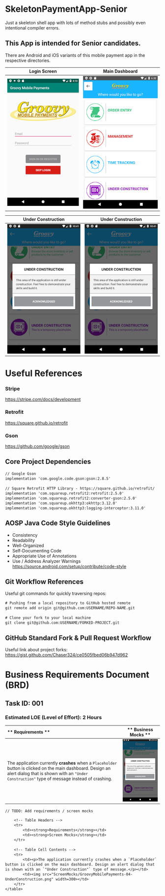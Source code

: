 # SkeletonPaymentApp-Senior
Just a skeleton shell app with lots of method stubs and possibly even intentional compiler errors.

## This App is intended for Senior candidates. 
There are Android and iOS variants of this mobile payment app in the respective directories.

Login Screen                                             | Main Dashboard
:-------------------------------------------------------:|:---------------------------------------------------------:
![Login Screen](ScreenMocks/GroovyMobilePayments-01-Login.png) | ![Main Dashboard](ScreenMocks/GroovyMobilePayments-03-MainDashboard.png)

Under Construction                                       | Under Construction
:-------------------------------------------------------:|:---------------------------------------------------------:
![Construction Dialog](ScreenMocks/GroovyMobilePayments-04-UnderConstruction.png) | ![Construction Dialog](ScreenMocks/GroovyMobilePayments-04-UnderConstruction.png)

# Useful References

### Stripe
https://stripe.com/docs/development  

### Retrofit
https://square.github.io/retrofit  

### Gson
https://github.com/google/gson  

## Core Project Dependencies

```
// Google Gson
implementation 'com.google.code.gson:gson:2.8.5'

// Square Retrofit HTTP Library - https://square.github.io/retrofit/
implementation 'com.squareup.retrofit2:retrofit:2.5.0'
implementation 'com.squareup.retrofit2:converter-gson:2.5.0'
implementation 'com.squareup.okhttp3:okhttp:3.12.0'
implementation 'com.squareup.okhttp3:logging-interceptor:3.11.0'
```

## AOSP Java Code Style Guidelines
* Consistency  
* Readability  
* Well-Organized  
* Self-Documenting Code  
* Appropriate Use of Annotations  
* Use / Address Analyzer Warnings  
https://source.android.com/setup/contribute/code-style  

## Git Workflow References

Useful git commands for quickly traversing repos:  
```
# Pushing from a local repository to GitHub hosted remote
git remote add origin git@github.com:USERNAME/REPO-NAME.git

# Clone your fork to your local machine
git clone git@github.com:USERNAME/FORKED-PROJECT.git
```

## GitHub Standard Fork & Pull Request Workflow  
Useful link about project forks:
https://gist.github.com/Chaser324/ce0505fbed06b947d962  

# Business Requirements Document (BRD)  

## Task ID: 001  
### Estimated LOE (Level of Effort): 2 Hours  

[//]: # (The bold styling is added to the headers to explicitly add non-breaking space elements to increase column width)

| **        Requirements        ** | **        Business Mocks        ** |
| :--- | :---: |
| The application currently **crashes** when a `Placeholder` button is clicked on the main dashboard. Design an alert dialog that is shown with an `"Under Construction"` type of message instead of crashing. | ![Construction Dialog](ScreenMocks/GroovyMobilePayments-04-UnderConstruction.png) |

```
// TODO: Add requirements / screen mocks
```

<html>
    <table>

        <!-- Table Headers -->
        <tr>
            <td><strong>Requirements</strong></td>
            <td><strong>Screen Mocks</strong></td>
        </tr>

        <!-- Table Cell Contents -->
        <tr>
            <td><p>The application currently crashes when a `Placeholder` button is clicked on the main dashboard. Design an alert dialog that is shown with an `"Under Construction"` type of message.</p></td>
            <td><img src="ScreenMocks/GroovyMobilePayments-04-UnderConstruction.png" width=300></td>
        </tr>
    </table>
</html>